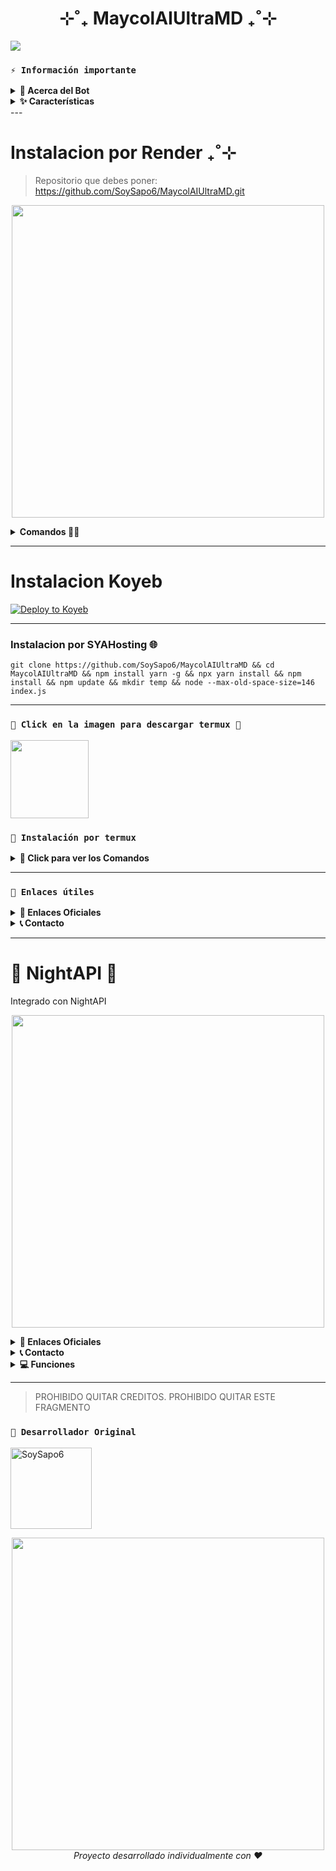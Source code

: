 <h1 align="center">⊹˚₊ MaycolAIUltraMD ₊˚⊹</h1>

 <img src= "https://files.catbox.moe/8iqvp8.gif">
    </p>

### **`⚡ Información importante`**

<details>
 <summary><b>📱 Acerca del Bot</b></summary>

* Este proyecto **no está afiliado de ninguna manera** con `WhatsApp`, `Inc. WhatsApp` es una marca registrada de `WhatsApp LLC`.
* MaycolAIUltraMD es un **desarrollo independiente** creado con pasión y dedicación que **no tiene ninguna relación oficial con la compañía**.
* Este bot fue creado y desarrollado completamente de forma individual.
</details>

<details>
 <summary><b>✨ Características</b></summary>

> MaycolAIUltraMD está en constante evolución. Si encuentras algún error, por favor reportalo para brindarte una solución rápida.

- [x] Interacción con voz y texto al estilo anime
- [x] Configuración personalizada para grupos
- [x] Protección avanzada: antidelete, antilink, antispam, etc
- [x] Mensajes de bienvenida con temática anime
- [x] Mini-juegos interactivos: tictactoe, matemáticas, trivia anime
- [x] Chatbot con personalidad (simsimi)
- [x] Respuestas automáticas personalizables
- [x] Creación de stickers de image/video/gif/url
- [x] SubBot (Jadibot) multidispositivo
- [x] Buscador Google optimizado
- [x] Sistema RPG con temática anime
- [x] Personalización completa de menús e interfaces
- [x] Descarga de música y video de múltiples plataformas
- [ ] Más funciones próximamente...

</details>
---


# Instalacion por Render ₊˚⊹
> Repositorio que debes poner:
https://github.com/SoySapo6/MaycolAIUltraMD.git

<p align="center">
  <img src="https://files.catbox.moe/xnojvs.png" width="500">
</p>

<details>
 <summary><b>Comandos 👨‍💻 </b></summary>

Build Command:
```
yarn install && npm install && npm update
```

Start Command & Run Command:
```
node server-render.js
```

> Luego ve a la url que te dio render y añadele:
```
/auth/s
```
ejemplo:
```
https://miweb.onrender.com/auth/s
```
> y no entiendes es porque estas tonto jsjsjs

luego cuando te pida tu numero en ves de s pon tu numero de celular. 
> Ejemplo:
```
https://miweb.onrender.com/auth/51921826391
```
   
</details>

---
# Instalacion Koyeb

[![Deploy to Koyeb](https://www.koyeb.com/static/images/deploy/button.svg)](https://app.koyeb.com/deploy?name=maycolaiultramd&repository=SoySapo6%2FMaycolAIUltraMD&branch=main&build_command=npm+install+--force+%26%26+npm+update&run_command=node+server-render.js&instance_type=free&regions=was&instances_min=0&autoscaling_sleep_idle_delay=300)

---
### Instalacion por SYAHosting 🌐

```
git clone https://github.com/SoySapo6/MaycolAIUltraMD && cd MaycolAIUltraMD && npm install yarn -g && npx yarn install && npm install && npm update && mkdir temp && node --max-old-space-size=146 index.js
```
---

### **`🌸 Click en la imagen para descargar termux 🌸`**
<a
href="https://www.mediafire.com/file/llugt4zgj7g3n3u/com.termux_1020.apk/file"><img src="https://files.catbox.moe/ayy4am.gif" height="125px"></a> 

### **`📲 Instalación por termux`**

<details>
 <summary><b>📝 Click para ver los Comandos </b></summary>

### **💮 Instalación manual por termux**
> Nota: Copia y pega los comandos en termux uno por uno.
```bash
termux-setup-storage
```

```bash
apt update && apt upgrade && pkg install -y git nodejs ffmpeg imagemagick yarn
```

```bash
git clone https://github.com/SoySapo6/MaycolAIUltraMD && cd MaycolAIUltraMD
```

```bash
yarn install
```

```bash
npm install
```

```bash
npm update
```

```bash
mkdir temp && npm start
```

> Si aparece (Y/I/N/O/D/Z) [default=N] ? usa la letra "y" + "ENTER" para continuar con la instalación

### **🔮 Activar en caso de detenerse en termux**

> Si después de instalar el bot en Termux se detiene (pantalla en blanco, pérdida de conexión a Internet, reinicio del dispositivo), sigue estos pasos:

❒ Abre Termux y navega al directorio del bot:
   
   ```bash
    cd MaycolAIUltraMD
   ```

❒ Inicia el bot nuevamente:
  
   ```bash
    npm start
   ```
---
### **⭐ Volverte owner del Bot**

> Si deseas agregar tu número como owner del bot:

   ```bash
    cd MaycolAIUltraMD && nano settings.js
   ```

</details>

---
### **`🌟 Enlaces útiles`**

<details>
 <summary><b>🔮 Enlaces Oficiales </b></summary>

 * Canal Oficial  [`¡Click aquí!`](https://whatsapp.com/channel/0029VayXJte65yD6LQGiRB0R)
* Grupo Oficial [`¡Click aquí!`](https://chat.whatsapp.com/EprzCjr7XFyAIFr9OfBh2o)
* Comunidad Oficial [`¡Click aquí!`](https://chat.whatsapp.com/KqkJwla1aq1LgaPiuFFtEY)
</details>

<details>
<summary><b>📞 Contacto</b></summary>

* WhatsApp: [`Aquí`](https:/Wa.me/51921826291)

</details>

---
# 🌃 NightAPI 🌌
Integrado con NightAPI

<p align="center">
  <img src="https://files.catbox.moe/0wjz52.png" width="500">
</p>

<details>
 <summary><b>🔮 Enlaces Oficiales </b></summary>

 * Pagina Web  [`¡Click aquí!`](https://nightapi.is-a.dev/)
   
</details>

<details>
<summary><b>📞 Contacto</b></summary>

* WhatsApp: [`Aquí`](https:/Wa.me/51921826291)

</details>

<details>
<summary><b>💻 Funciones</b></summary>

<p align="center">
  <img src="https://files.catbox.moe/mtqu28.png" width="500">
</p>

</details>

---

> PROHIBIDO QUITAR CREDITOS.
> PROHIBIDO QUITAR ESTE FRAGMENTO

### **`🌈 Desarrollador Original`**
<a
href="https://github.com/SoySapo6"><img src="https://github.com/SoySapo6.png" width="130" height="130" alt="SoySapo6"/></a>

<p align="center">
  <img src="[https://files.catbox.moe/csibjp.gif](https://files.catbox.moe/csibjp.gif)" width="500">
  <br>
  <i>Proyecto desarrollado individualmente con ❤️</i>
</p>
